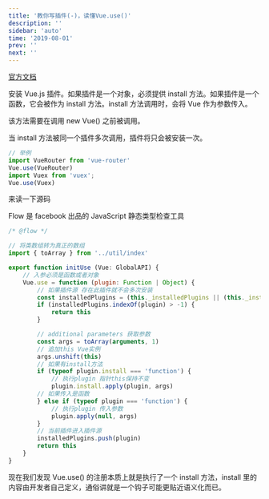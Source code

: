 ```yaml
---
title: '教你写插件(-)，读懂Vue.use()'
description: ''
sidebar: 'auto'
time: '2019-08-01'
prev: ''
next: ''
---
```


[官方文档](//cn.vuejs.org/v2/api/#Vue-use)

安装 Vue.js 插件。如果插件是一个对象，必须提供 install 方法。如果插件是一个函数，它会被作为 install 方法。install 方法调用时，会将 Vue 作为参数传入。

该方法需要在调用 new Vue() 之前被调用。

当 install 方法被同一个插件多次调用，插件将只会被安装一次。

```js
// 举例
import VueRouter from 'vue-router'
Vue.use(VueRouter)
import Vuex from 'vuex';
Vue.use(Vuex)
```

来读一下源码

Flow 是 facebook 出品的 JavaScript 静态类型检查工具

``` js
/* @flow */

// 将类数组转为真正的数组
import { toArray } from '../util/index'

export function initUse (Vue: GlobalAPI) {
    // 入参必须是函数或者对象
    Vue.use = function (plugin: Function | Object) {
        // 如果插件源 存在此插件就不会多次安装
        const installedPlugins = (this._installedPlugins || (this._installedPlugins = []))
        if (installedPlugins.indexOf(plugin) > -1) {
            return this
        }

        // additional parameters 获取参数
        const args = toArray(arguments, 1)
        // 追加this Vue实例
        args.unshift(this)
        // 如果有install方法
        if (typeof plugin.install === 'function') {
            // 执行plugin 指针this保持不变
            plugin.install.apply(plugin, args)
        // 如果传入是函数
        } else if (typeof plugin === 'function') {
            // 执行plugin 传入参数
            plugin.apply(null, args)
        }
        // 当前插件进入插件源
        installedPlugins.push(plugin)
        return this
    }
}
```

现在我们发现 Vue.use() 的注册本质上就是执行了一个 install 方法，install 里的内容由开发者自己定义，通俗讲就是一个钩子可能更贴近语义化而已。